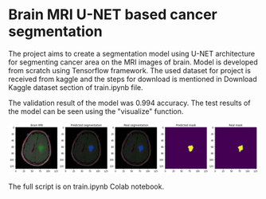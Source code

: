 # Brain MRI U-NET based cancer segmentation

The project aims to create a segmentation model using U-NET architecture for segmenting cancer area on the MRI images of brain. Model is developed from scratch using Tensorflow framework. The used dataset for project is received from kaggle and the steps for download is mentioned in Download Kaggle dataset section of train.ipynb file. 

The validation result of the model was 0.994 accuracy. The test results of the model can be seen using the "visualize" function.

![segmented_image](https://github.com/SananSuleymanov/MRI_cancer_U-NET/blob/5f67561b55b7c8c9115287a122beb1a5aa402c2d/MRI_cancer.png)

The full script is on train.ipynb Colab notebook.
